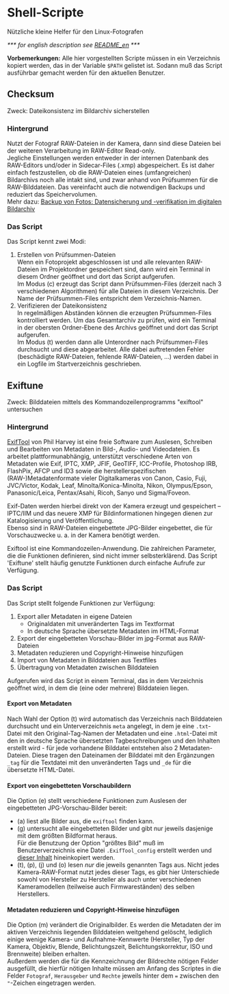 # Shell-Scripte
Nützliche kleine Helfer für den Linux-Fotografen

_*** for english description see [README_en](README_en.md) ***_

__Vorbemerkungen:__ Alle hier vorgestellten Scripte müssen in ein Verzeichnis kopiert werden, das in der Variable `$PATH` gelistet ist. Sodann muß das Script ausführbar gemacht werden für den aktuellen Benutzer.

## Checksum
Zweck: Dateikonsistenz im Bildarchiv sicherstellen

### Hintergrund
Nutzt der Fotograf RAW-Dateien in der Kamera, dann sind diese Dateien bei der weiteren Verarbeitung im RAW-Editor Read-only.     
Jegliche Einstellungen werden entweder in der internen Datenbank des RAW-Editors und/oder in Sidecar-Files (.xmp) abgespeichert. Es ist daher einfach festzustellen, ob die RAW-Dateien eines (umfangreichen) Bildarchivs noch alle intakt sind, und zwar anhand von Prüfsummen für die RAW-Bilddateien. Das vereinfacht auch die notwendigen Backups und reduziert das Speichervolumen.    
Mehr dazu: [Backup von Fotos: Datensicherung und -verifikation im digitalen Bildarchiv](https://www.bilddateien.de/fotografie/bildbearbeitung/foto-backup.html)

### Das Script
Das Script kennt zwei Modi:

1. Erstellen von Prüfsummen-Dateien    
Wenn ein Fotoprojekt abgeschlossen ist und alle relevanten RAW-Dateien im Projektordner gespeichert sind, dann wird ein Terminal in diesem Ordner geöffnet und dort das Script aufgerufen.     
Im Modus (c) erzeugt das Script dann Prüfsummen-Files (derzeit nach 3 verschiedenen Algorithmen) für alle Dateien in diesem Verzeichnis. Der Name der Prüfsummen-Files entspricht dem Verzeichnis-Namen.
1. Verifizieren der Dateikonsistenz    
In regelmäßigen Abständen können die erzeugten Prüfsummen-Files kontrolliert werden. Um das Gesamtarchiv zu prüfen, wird ein Terminal in der obersten Ordner-Ebene des Archivs geöffnet und dort das Script aufgerufen.  
Im Modus (t) werden dann alle Unterordner nach Prüfsummen-Files durchsucht und diese abgearbeitet. Alle dabei auftretenden Fehler (beschädigte RAW-Dateien, fehlende RAW-Dateien, ...) werden dabei in ein Logfile im Startverzeichnis geschrieben.   


## Exiftune
Zweck: Bilddateien mittels des Kommandozeilenprogramms "exiftool" untersuchen

### Hintergrund
[ExifTool](https://www.sno.phy.queensu.ca/~phil/exiftool/) von Phil Harvey ist eine freie Software zum Auslesen, Schreiben und Bearbeiten von Metadaten in Bild-, Audio- und Videodateien. Es arbeitet plattformunabhängig, unterstützt verschiedene Arten von Metadaten wie Exif, IPTC, XMP, JFIF, GeoTIFF, ICC-Profile, Photoshop IRB, FlashPix, AFCP und ID3 sowie die herstellerspezifischen (RAW-)Metadatenformate vieler Digitalkameras von Canon, Casio, Fuji, JVC/Victor, Kodak, Leaf, Minolta/Konica-Minolta, Nikon, Olympus/Epson, Panasonic/Leica, Pentax/Asahi, Ricoh, Sanyo und Sigma/Foveon. 

Exif-Daten werden hierbei direkt von der Kamera erzeugt und gespeichert – IPTC/IIM und das neuere XMP für Bildinformationen hingegen dienen zur Katalogisierung und Veröffentlichung.      
Ebenso sind in RAW-Dateien eingebettete JPG-Bilder eingebettet, die für Vorschauzwecke u. a. in der Kamera benötigt werden.

Exiftool ist eine Kommandozeilen-Anwendung. Die zahlreichen Parameter, die die Funktionen definieren, sind nicht immer selbsterklärend. Das Script 'Exiftune' stellt häufig genutzte Funktionen durch einfache Aufrufe zur Verfügung.

### Das Script
Das Script stellt folgende Funktionen zur Verfügung:

1. Export aller Metadaten in eigene Dateien
	- Originaldaten mit unveränderten Tags im Textformat
	- In deutsche Sprache übersetzte Metadaten im HTML-Format
1. Export der eingebetteten Vorschau-Bilder im jpg-Format aus RAW-Dateien
1. Metadaten reduzieren und Copyright-Hinweise hinzufügen
1. Import von Metadaten in Bilddateien aus Textfiles
1. Übertragung von Metadaten zwischen Bilddateien

Aufgerufen wird das Script in einem Terminal, das in dem Verzeichnis geöffnet wird, in dem die (eine oder mehrere) Bilddateien liegen.

#### Export von Metadaten
Nach Wahl der Option (t) wird automatisch das Verzeichnis nach Bilddateien durchsucht und ein Unterverzeichnis `meta` angelegt, in dem je eine `.txt`-Datei mit den Original-Tag-Namen der Metadaten und eine `.html`-Datei mit den in deutsche Sprache übersetzten Tagbeschreibungen und den Inhalten erstellt wird - für jede vorhandene Bilddatei entstehen also 2 Metadaten-Dateien. Diese tragen den Dateinamen der Bilddatei mit den Ergänzungen `_tag` für die Textdatei mit den unveränderten Tags und `_de` für die übersetzte HTML-Datei.

#### Export von eingebetteten Vorschaubildern
Die Option (e) stellt verschiedene Funktionen zum Auslesen der eingebetteten JPG-Vorschau-Bilder bereit:

- (a) liest alle Bilder aus, die `exiftool` finden kann.
- (g) untersucht alle eingebetteten Bilder und gibt nur jeweils dasjenige mit dem größten Bildformat heraus.    
Für die Benutzung der Option "größtes Bild" muß im Benutzerverzeichnis eine Datei `.ExifTool_config` erstellt werden und [dieser Inhalt](https://owl.phy.queensu.ca/~phil/exiftool/config.html) hineinkopiert werden.
- (t), (p), (j) und (o) lesen _nur_ die jeweils genannten Tags aus. Nicht jedes Kamera-RAW-Format nutzt jedes dieser Tags, es gibt hier Unterschiede sowohl von Hersteller zu Hersteller als auch unter verschiedenen Kameramodellen (teilweise auch Firmwareständen) des selben Herstellers.

#### Metadaten reduzieren und Copyright-Hinweise hinzufügen
Die Option (m) verändert die Originalbilder. Es werden die Metadaten der im aktiven Verzeichnis liegenden Bilddateien weitgehend gelöscht, lediglich einige wenige Kamera- und Aufnahme-Kennwerte (Hersteller, Typ der Kamera, Objektiv, Blende, Belichtungszeit, Belichtungskorrektur, ISO und Brennweite) bleiben erhalten.     
Außerdem werden die für die Kennzeichnung der Bildrechte nötigen Felder ausgefüllt, die hierfür nötigen Inhalte müssen am Anfang des Scriptes in die Felder `Fotograf`, `Herausgeber` und `Rechte` jeweils hinter dem `=` zwischen den `"`-Zeichen eingetragen werden.

